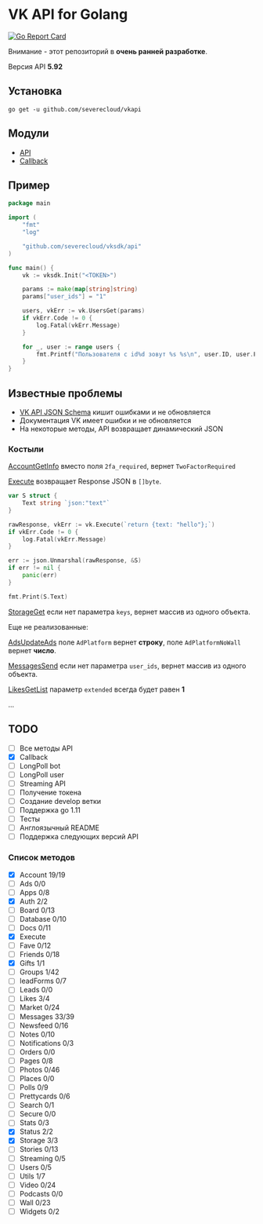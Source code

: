 # VK API for Golang

[![Go Report Card](https://goreportcard.com/badge/github.com/severecloud/vksdk)](https://goreportcard.com/report/github.com/severecloud/vksdk)

Внимание - этот репозиторий в **очень ранней разработке**.

Версия API **5.92**

## Установка

```shell
go get -u github.com/severecloud/vkapi
```

## Модули

- [API](https://github.com/SevereCloud/vksdk/tree/master/api)
- [Callback](https://github.com/SevereCloud/vksdk/tree/master/callback)

## Пример

```go
package main

import (
	"fmt"
	"log"

	"github.com/severecloud/vksdk/api"
)

func main() {
	vk := vksdk.Init("<TOKEN>")

	params := make(map[string]string)
	params["user_ids"] = "1"

	users, vkErr := vk.UsersGet(params)
	if vkErr.Code != 0 {
		log.Fatal(vkErr.Message)
	}

	for _, user := range users {
		fmt.Printf("Пользователя с id%d зовут %s %s\n", user.ID, user.FirstName, user.LastName)
	}
}
```

## Известные проблемы

- [VK API JSON Schema](https://github.com/VKCOM/vk-api-schema) кишит ошибками и не обновляется
- Документация VK имеет ошибки и не обновляется 
- На некоторые методы, API возвращает динамический JSON

### Костыли

[AccountGetInfo](https://vk.com/dev/account.getInfo) вместо поля `2fa_required`, вернет `TwoFactorRequired`

[Execute](https://vk.com/dev/execute) возвращает Response JSON в `[]byte`.

```go
var S struct {
	Text string `json:"text"`
}

rawResponse, vkErr := vk.Execute(`return {text: "hello"};`)
if vkErr.Code != 0 {
	log.Fatal(vkErr.Message)
}

err := json.Unmarshal(rawResponse, &S)
if err != nil {
	panic(err)
}

fmt.Print(S.Text)
```

[StorageGet](https://vk.com/dev/storage.get) если нет параметра `keys`, вернет массив из одного объекта.

Еще не реализованные: 

[AdsUpdateAds](https://vk.com/dev/ads.updateAds) поле `AdPlatform` вернет **строку**, поле `AdPlatformNoWall` вернет **число**.

[MessagesSend](https://vk.com/dev/messages.send) если нет параметра `user_ids`, вернет массив из одного объекта.

[LikesGetList](https://vk.com/dev/likes.getList) параметр `extended` всегда будет равен **1**

...

## TODO

- [ ] Все методы API
- [x] Callback
- [ ] LongPoll bot
- [ ] LongPoll user
- [ ] Streaming API
- [ ] Получение токена
- [ ] Создание develop ветки
- [ ] Поддержка go 1.11
- [ ] Тесты
- [ ] Англоязычный README
- [ ] Поддержка следующих версий API

### Список методов

- [x] Account 19/19
- [ ] Ads 0/0
- [ ] Apps 0/8
- [x] Auth 2/2
- [ ] Board 0/13
- [ ] Database 0/10
- [ ] Docs 0/11
- [x] Execute
- [ ] Fave 0/12
- [ ] Friends 0/18
- [x] Gifts 1/1
- [ ] Groups 1/42
- [ ] leadForms 0/7
- [ ] Leads 0/0
- [ ] Likes 3/4
- [ ] Market 0/24
- [ ] Messages 33/39
- [ ] Newsfeed 0/16
- [ ] Notes 0/10
- [ ] Notifications 0/3
- [ ] Orders 0/0
- [ ] Pages 0/8
- [ ] Photos 0/46
- [ ] Places 0/0
- [ ] Polls 0/9
- [ ] Prettycards 0/6
- [ ] Search 0/1
- [ ] Secure 0/0
- [ ] Stats 0/3
- [x] Status 2/2
- [x] Storage 3/3
- [ ] Stories 0/13
- [ ] Streaming 0/5
- [ ] Users 0/5
- [ ] Utils 1/7
- [ ] Video 0/24
- [ ] Podcasts 0/0
- [ ] Wall 0/23
- [ ] Widgets 0/2